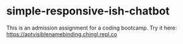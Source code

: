 # simple-responsive-ish-chatbot
This is an admission assignment for a coding bootcamp. 
Try it here: https://aptvisiblenamebinding.chingl.repl.co 
